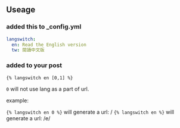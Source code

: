 ## Useage

### added this to _config.yml

``` yml
langswitch:
  en: Read the English version
  tw: 閱讀中文版
```

### added to your post

```
{% langswitch en [0,1] %}
```

`0` will not use lang as a part of url. 

example:

`{% langswitch en 0 %}` will generate a url: /<post-permalink>
`{% langswitch en %}` will generate a url: /e/<post-permalink>
